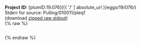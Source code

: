 **Project ID:** [plumID:19.076]({{ '/' | absolute_url }}eggs/19/076/)  
Stderr for source:  Pulling/010011/pleq1   
(download [zipped raw stdout](pleq1.plumed_master.stdout.txt.zip))  
{% raw %}
<pre>
</pre>
{% endraw %}
